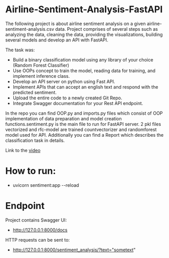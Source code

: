 # Airline-Sentiment-Analysis-FastAPI

The following project is about airline sentiment analysis on a given airline-sentiment-analysis.csv data. Project comprises of several steps such as analyzing the data, cleaning the data,
providing the visualizations, building several models and develop an API with FastAPI.

The task was:

* Build a binary classification model using any library of your choice (Random Forest Classifier)
* Use OOPs concept to train the model, reading data for training, and implement inference class.
* Develop an API server on python using Fast API.
* Implement APIs that can accept an english text and respond with the predicted sentiment.
* Upload the entire code to a newly created Git Repo.
* Integrate Swagger documentation for your Rest API endpoint. 

In the repo you can find OOP.py and imports.py files which consist of OOP implementation of data preparation and model creation functions.sentiment.py is the main file to run for FastAPI server. 2 pkl files vectorized and rfc-model are trained countvectorizer and randomforest model used for API.  Additionally you can find a Report which describes the classification task in details. 

Link to the [video](https://www.youtube.com/watch?v=OTSId1nzdvo)

# How to run:

* uvicorn sentiment:app --reload

# Endpoint
Project contains Swagger UI:
* http://127.0.0.1:8000/docs

HTTP requests can be sent to:
* http://127.0.0.1:8000/sentiment_analysis/?text="sometext"
